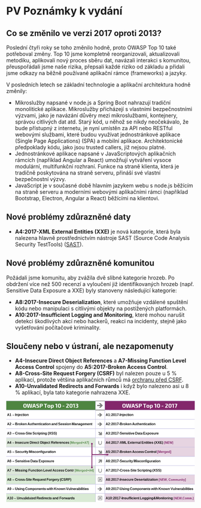 # PV Poznámky k vydání

## Co se změnilo ve verzi 2017 oproti 2013?

Poslední čtyři roky se toho změnilo hodně, proto OWASP Top 10 také potřeboval změny. Top 10 jsme kompletně reorganizovali, aktualizovali metodiku, aplikovali nový proces sběru dat, navázali interakci s komunitou, přeuspořádali jsme naše rizika, přepsali každé riziko od základu a přidali jsme odkazy na běžně používané aplikační rámce (frameworks) a jazyky.

V posledních letech se základní technologie a aplikační architektura hodně změnily:

* Mikroslužby napsané v node.js a Spring Boot nahrazují tradiční monolitické aplikace. Mikroslužby přicházejí s vlastními bezpečnostními výzvami, jako je navázání důvěry mezi mikroslužbami, kontejnery, správou citlivých dat atd. Starý kód, u něhož se nikdy neočekávalo, že bude přístupný z internetu, je nyní umístěn za API nebo RESTful webovými službami, které budou využívat jednostránkové aplikace (Single Page Applications) (SPA) a mobilní aplikace. Architektonické předpoklady kódu, jako jsou trusted callers, již nejsou platné.
* Jednostránkové aplikace napsané v JavaScriptových aplikačních rámcích (například Angular a React) umožňují vytváření vysoce modulární, multifunkční rozhraní. Funkce na straně klienta, která je tradičně poskytována na straně serveru, přináší své vlastní bezpečnostní výzvy.
* JavaScript je v současné době hlavním jazykem webu s node.js běžícím na straně serveru a moderními webovými aplikačními rámci (například Bootstrap, Electron, Angular a React) běžícími na klientovi.

## Nové problémy zdůrazněné daty

* **A4:2017-XML External Entities (XXE)** je nová kategorie, která byla nalezena hlavně prostřednictvím nástroje SAST (Source Code Analysis Security TestTools) ([SAST](https://www.owasp.org/index.php/Source_Code_Analysis_Tools)).

## Nové problémy zdůrazněné komunitou

Požádali jsme komunitu, aby zvážila dvě slibné kategorie hrozeb. Po obdržení více než 500 recenzí a vyloučení již identifikovaných hrozeb (např. Sensitive Data Exposure a XXE) byly stanoveny následující kategorie:

* **A8:2017-Insecure Deserialization**, které umožňuje vzdálené spuštění kódu nebo manipulaci s citlivými objekty na postižených platformách.
* **A10:2017-Insufficient Logging and Monitoring**, které mohou narušit detekci škodlivých akcí nebo hackerů, reakci na incidenty, stejně jako vyšetřování počítačové kriminality.

## Sloučeny nebo v ústraní, ale nezapomenuty

* **A4-Insecure Direct Object References** a **A7-Missing Function Level Access Control** spojeny do **A5:2017-Broken Access Control**.
* **A8-Cross-Site Request Forgery (CSRF)** byl nalezen pouze u 5 % aplikací, protože většina aplikačních růmců má [orchranu před CSRF](https://www.owasp.org/index.php/Cross-Site_Request_Forgery_(CSRF)).
* **A10-Unvalidated Redirects and Forwards** i když bylo nalezeno asi u 8 % aplikací, byla tato kategorie nahrazena XXE.

![0x06-release-notes-1](images/0x06-release-notes-1.png)

